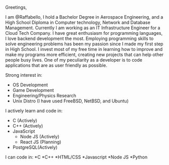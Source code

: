 Greetings,

I am @Raffabello, I hold a Bachelor Degree in Aerospace Engineering, and a High School Diploma in Computer technology, Network and Database Management.
Currently I am working as an IT Infrastructure Engineer for a Cloud Tech Company.
I have great enthusiasm for programming languages, I love backend development the most.
Employing programming skills to solve engineering problems has been my passion since I made my first step in High School.
I invest most of my free time in learning how to improve and make my programs more efficient, creating new projects that can help other people busy lives.
One of my peculiarity as a developer is to code applications that are as user friendly as possible.

Strong interest in:
- OS Development
- Game Development
- Engineering/Physics Research
- Unix Distro (I have used FreeBSD, NetBSD, and Ubuntu)

I actively learn and code in:
* C (Actively)
* C++ (Actively)
* JavaScript
  * Node JS (Actively)
  * React JS (Planning)
* PostgreSQL(Actively)

I can code in:
*C
*C++
*HTML/CSS
*Javascript
*Node JS
*Python
